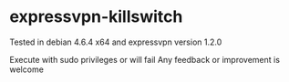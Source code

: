 # expressvpn-killswitch
Tested in debian 4.6.4 x64 and expressvpn version 1.2.0

Execute with sudo privileges or will fail
Any feedback or improvement is welcome
